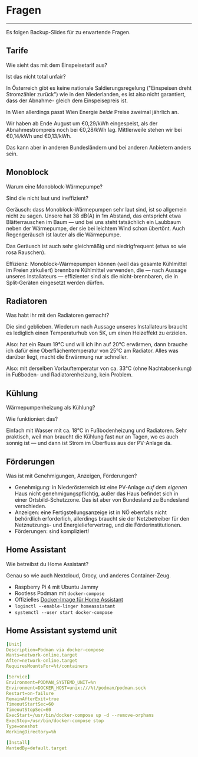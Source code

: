 <!-- .slide: data-timing="1" --> 
# Fragen <!-- .element class="hidden" -->

* * *

<!-- Note -->
Es folgen Backup-Slides für zu erwartende Fragen.


<!-- .slide: data-timing="1" --> 
## Tarife <!-- .element class="hidden" -->
Wie sieht das mit dem Einspeisetarif aus?

Ist das nicht total unfair?

<!-- Note -->
In Österreich gibt es keine nationale Saldierungsregelung ("Einspeisen dreht Stromzähler zurück") wie in den Niederlanden, es ist also nicht garantiert, dass der Abnahme- gleich dem Einspeisepreis ist.

In Wien allerdings passt Wien Energie *beide* Preise zweimal jährlich an.

Wir haben ab Ende August um €0,29/kWh eingespeist, als der Abnahmestrompreis noch bei €0,28/kWh lag.
Mittlerweile stehen wir bei €0,14/kWh und €0,13/kWh.

Das kann aber in anderen Bundesländern und bei anderen Anbietern anders sein.


<!-- .slide: data-timing="1" --> 
## Monoblock <!-- .element class="hidden" -->
Warum eine Monoblock-Wärmepumpe?

Sind die nicht laut und ineffizient?

<!-- Note -->
Geräusch: dass Monoblock-Wärmepumpen sehr laut sind, ist so allgemein nicht zu sagen.
Unsere hat 38 dB(A) in 1m Abstand, das entspricht etwa Blätterrauschen im Baum — und bei uns steht tatsächlich ein Laubbaum neben der Wärmepumpe, der sie bei leichtem Wind schon übertönt.
Auch Regengeräusch ist lauter als die Wärmepumpe.

Das Geräusch ist auch sehr gleichmäßig und niedrigfrequent (etwa so wie rosa Rauschen).

Effizienz: Monoblock-Wärmepumpen können (weil das gesamte Kühlmittel im Freien zirkuliert) brennbare Kühlmittel verwenden, die — nach Aussage unseres Installateurs — effizienter sind als die nicht-brennbaren, die in Split-Geräten eingesetzt werden dürfen.


<!-- .slide: data-timing="1" --> 
## Radiatoren <!-- .element class="hidden" -->

Was habt ihr mit den Radiatoren gemacht?

<!-- Note -->
Die sind geblieben.
Wiederum nach Aussage unseres Installateurs braucht es lediglich einen Temperaturhub von 5K, um einen Heizeffekt zu erzielen.

Also: hat ein Raum 19°C und will ich ihn auf 20°C erwärmen, dann brauche ich dafür eine Oberflächentemperatur von 25°C am Radiator.
Alles was darüber liegt, macht die Erwärmung nur schneller.

Also: mit derselben Vorlauftemperatur von ca. 33°C (ohne Nachtabsenkung) in Fußboden- und Radiatorenheizung, kein Problem.


<!-- .slide: data-timing="1" --> 
## Kühlung <!-- .element class="hidden" -->

Wärmepumpenheizung als Kühlung?

Wie funktioniert das?

<!-- Note -->
Einfach mit Wasser mit ca. 18°C in Fußbodenheizung und Radiatoren.
Sehr praktisch, weil man braucht die Kühlung fast nur an Tagen, wo es auch sonnig ist — und dann ist Strom im Überfluss aus der PV-Anlage da.


<!-- .slide: data-timing="1" --> 
## Förderungen <!-- .element class="hidden" -->

Was ist mit Genehmigungen, Anzeigen, Förderungen?

<!-- Note -->
* Genehmigung: in Niederösterreich ist eine PV-Anlage *auf* dem *eigenen* Haus nicht genehmigungspflichtig, außer das Haus befindet sich in einer Ortsbild-Schutzzone.
  Das ist aber von Bundesland zu Bundesland verschieden.
* Anzeigen: eine Fertigstellungsanzeige ist in NÖ ebenfalls nicht behördlich erforderlich, allerdings braucht sie der Netzbetreiber für den Netznutzungs- und Energieliefervertrag, und die Förderinstitutionen.
* Förderungen: sind kompliziert!


<!-- .slide: data-timing="1" -->
## Home Assistant <!-- .element class="hidden" -->

Wie betreibst du Home Assistant?

<!-- Note -->
Genau so wie auch Nextcloud, Grocy, und anderes Container-Zeug.

* Raspberry Pi 4 mit Ubuntu Jammy
* Rootless Podman mit `docker-compose`
* Offizielles [Docker-Image  für Home Assistant](https://hub.docker.com/r/homeassistant/home-assistant)
* `loginctl --enable-linger homeassistant`
* `systemctl --user start docker-compose`


<!-- .slide: data-timing="1" -->
## Home Assistant systemd unit <!-- .element class="hidden" -->

```yaml
[Unit]
Description=Podman via docker-compose
Wants=network-online.target
After=network-online.target
RequiresMountsFor=%t/containers

[Service]
Environment=PODMAN_SYSTEMD_UNIT=%n
Environment=DOCKER_HOST=unix:///%t/podman/podman.sock
Restart=on-failure
RemainAfterExit=true
TimeoutStartSec=60
TimeoutStopSec=60
ExecStart=/usr/bin/docker-compose up -d --remove-orphans
ExecStop=/usr/bin/docker-compose stop
Type=oneshot
WorkingDirectory=%h

[Install]
WantedBy=default.target
```

